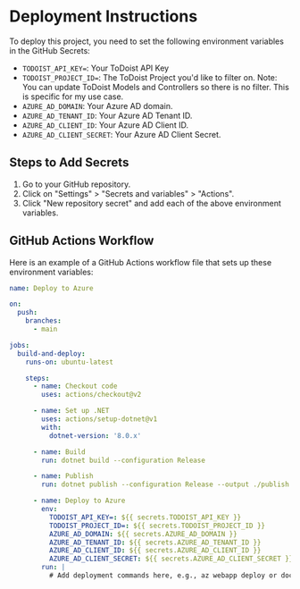 # Deployment Instructions

To deploy this project, you need to set the following environment variables in the GitHub Secrets:

- `TODOIST_API_KEY=`: Your ToDoist API Key
- `TODOIST_PROJECT_ID=`: The ToDoist Project you'd like to filter on. Note: You can update ToDoist Models and Controllers so there is no filter. This is specific for my use case. 
- `AZURE_AD_DOMAIN`: Your Azure AD domain.
- `AZURE_AD_TENANT_ID`: Your Azure AD Tenant ID.
- `AZURE_AD_CLIENT_ID`: Your Azure AD Client ID.
- `AZURE_AD_CLIENT_SECRET`: Your Azure AD Client Secret.

## Steps to Add Secrets

1. Go to your GitHub repository.
2. Click on "Settings" > "Secrets and variables" > "Actions".
3. Click "New repository secret" and add each of the above environment variables.

## GitHub Actions Workflow

Here is an example of a GitHub Actions workflow file that sets up these environment variables:

```yaml
name: Deploy to Azure

on:
  push:
    branches:
      - main

jobs:
  build-and-deploy:
    runs-on: ubuntu-latest

    steps:
      - name: Checkout code
        uses: actions/checkout@v2

      - name: Set up .NET
        uses: actions/setup-dotnet@v1
        with:
          dotnet-version: '8.0.x'

      - name: Build
        run: dotnet build --configuration Release

      - name: Publish
        run: dotnet publish --configuration Release --output ./publish

      - name: Deploy to Azure
        env:
          TODOIST_API_KEY=: ${{ secrets.TODOIST_API_KEY }}
          TODOIST_PROJECT_ID=: ${{ secrets.TODOIST_PROJECT_ID }}
          AZURE_AD_DOMAIN: ${{ secrets.AZURE_AD_DOMAIN }}
          AZURE_AD_TENANT_ID: ${{ secrets.AZURE_AD_TENANT_ID }}
          AZURE_AD_CLIENT_ID: ${{ secrets.AZURE_AD_CLIENT_ID }}
          AZURE_AD_CLIENT_SECRET: ${{ secrets.AZURE_AD_CLIENT_SECRET }}
        run: |
          # Add deployment commands here, e.g., az webapp deploy or docker commands